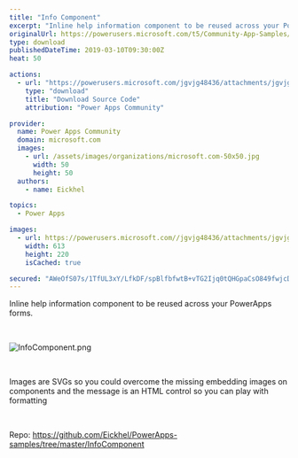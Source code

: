 ```yaml
---
title: "Info Component"
excerpt: "Inline help information component to be reused across your PowerApps forms. Images are SVGs so you could overcome the missing embedding images on"
originalUrl: https://powerusers.microsoft.com/t5/Community-App-Samples/Info-Component/td-p/248841
type: download
publishedDateTime: 2019-03-10T09:30:00Z
heat: 50

actions:
  - url: "https://powerusers.microsoft.com/jgvjg48436/attachments/jgvjg48436/AppFeedbackGallery/132/2/InfoComponent_20190227.msapp"
    type: "download"
    title: "Download Source Code"
    attribution: "Power Apps Community"

provider:
  name: Power Apps Community
  domain: microsoft.com
  images:
    - url: /assets/images/organizations/microsoft.com-50x50.jpg
      width: 50
      height: 50
  authors:
    - name: Eickhel

topics:
  - Power Apps

images:
  - url: https://powerusers.microsoft.com//jgvjg48436/attachments/jgvjg48436/AppFeedbackGallery/132/1/InfoComponent.png
    width: 613
    height: 220
    isCached: true

secured: "AWeOfS07s/1TfUL3xY/LfkDF/spBlfbfwtB+vTG2Ijq0tQHGpaCsO849fwjcD/RAH4ce87qIlARNVNDVJsG6W6o17uEUOJ3nnpDQAEOsrwf4mezs3pnk4IoyNB1CaFCwtdA1hOs1YFxUFhgh3grYzk3ZFGsN8TDll4HlLXB8Ry4h6OtsUqZpBjwgvQn1Arej3JqLyDqVQl8IcQtMIjx0ormvR7mwPmCWyYHjbOjsVfp7Xd/0KOgalsfc3RtpG8QtIM75sI2nzF0htcaZctAV0FQqpNk06M7Z0l4rh9gMEZg/5Aqv/QuDzWh6cwNOzfPa4a9Z6TagkaF3R5dG3bqVVw9fLidkHCIYFkVfWZB1ni3vPGa4A1V9ssT94LhNawWgdIzb3oaFg01f9Yfcs3iPeKZZAf8e1R7MP8isBqu94vY4bj4XCQdS4V2J8yy9aFqw;73LyQk5RLEOIUc6eg+rqBw=="
---
```

<p>Inline help information component to be reused across your PowerApps forms.</p><p>&nbsp;</p><p><span class="lia-inline-image-display-wrapper lia-image-align-inline" image-alt="InfoComponent.png" style="width: 613px;"><img src="https://powerusers.microsoft.com/t5/image/serverpage/image-id/55737i38E64E9F15D1BBFB/image-size/large?v=1.0&amp;px=999" title="InfoComponent.png" alt="InfoComponent.png" li-image-url="https://powerusers.microsoft.com/t5/image/serverpage/image-id/55737i38E64E9F15D1BBFB?v=1.0" li-image-display-id="'55737i38E64E9F15D1BBFB'" li-message-uid="'248841'" li-messages-message-image="true" li-bindable="" class="lia-media-image" tabindex="0" li-bypass-lightbox-when-linked="true" li-use-hover-links="false"></span></p><p>&nbsp;</p><p><span class="rn-13yce4e rn-fnigne rn-ndvcnb rn-gxnn5r rn-deolkf rn-homxoj rn-1471scf rn-14xgk7a rn-7cikom rn-o11vmf rn-ebii48 rn-gul640 rn-ad9z0x rn-1mnahxq rn-61z16t rn-p1pxzi rn-11wrixw rn-bcqeeo rn-wk8lta rn-9aemit rn-1mdbw0j rn-gy4na3 rn-bauka4 rn-irrty rn-qvutc0">Images are SVGs so you could overcome the missing embedding images on components and the message is an HTML control so you can play with formatting</span></p><p>&nbsp;</p><p>Repo: <a href="https://github.com/Eickhel/PowerApps-samples/tree/master/InfoComponent" target="_blank" rel="noopener nofollow noopener noreferrer">https://github.com/Eickhel/PowerApps-samples/tree/master/InfoComponent</a></p>


